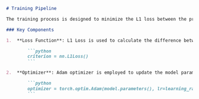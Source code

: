 ````markdown
# Training Pipeline

The training process is designed to minimize the L1 loss between the predicted and ground truth keypoints. The optimizer used is Adam, which adjusts the learning rate during training for better convergence.

### Key Components

1.  **Loss Function**: L1 Loss is used to calculate the difference between the predicted keypoints and the ground truth.

        ```python
        criterion = nn.L1Loss()
        ```

2.  **Optimizer**: Adam optimizer is employed to update the model parameters.

        ```python
        optimizer = torch.optim.Adam(model.parameters(), lr=learning_rate)
        ```
````
